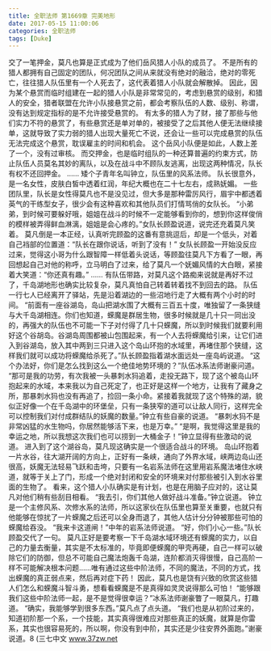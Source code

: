 ```yaml
---
title: 全职法师 第1669章 完美地形
date: 2017-05-15 11:00:06
categories: 全职法师
tags: [Duke]
---
```


交了一笔押金，莫凡也算是正式成为了他们岳风猎人小队的成员了。
不是所有的猎人都拥有自己固定的团队，何况团队之间从来就没有绝对的融洽，绝对的零死亡，往往猎人队伍里有一个人死去了，这代表着猎人小队就会解散掉。
因此，因为某个悬赏而临时组建在一起的猎人小队是非常常见的，考虑到悬赏的级别，和猎人的安全，猎者联盟在允许小队接悬赏之前，都会考察队伍的人数、级别、称谓，没有达到规定指标的是不允许接受悬赏的。
有太多的猎人为了财，接了那些与他们实力不符的悬赏了，有些悬赏还是单对单的，被接受了之后其他人便无法继续接单，这就导致了实力弱的猎人出现大量死亡不说，还会让一些可以完成悬赏的队伍无法完成这个悬赏，耽误雇主的时间和机会。
这个岳风小队便是如此，人数上差了一个，没有过审核。
而交押金，也是临时组队的一种还算普遍的约束方式，防止队伍人员莫名其妙的离队，以及在战斗中不顾队友逃离，出现这两种情况，队长有权不还回押金。
……
矮个子青年名叫钟立，队伍里的风系法师。
队长很意外，是一名女性，皮肤白皙中透着红润，年纪大概也在二十七左右，成熟妩媚。
一些团队里，队长是女性得莫凡也不是没见过，但大多是那种雷厉风行，眉宇中都透着英气的干练型女子，很少会有这种喜欢和其他队员们打情骂俏的女队长。
“小弟弟，到时候可要躲好哦，姐姐在战斗的时候不一定能够看到你的，想到你这样俊俏的模样被弄得鲜血淋漓，姐姐是会心疼的。”女队长顾盈说道，说完还充着莫凡笑着。
莫凡倒是一本正经，认真听完顾盈的这番有意挑逗后，却是一个低头，对着自己裆部的位置道：“队长在跟你说话，听到了没有！”
女队长顾盈一开始没反应过来，觉得这小哥为什么跟智障一样低着头说话，等顾盈往莫凡下方看了一眼，再回想起自己对他的称呼，立马明白了过来，给了莫凡一个妩媚风情的大白眼，紧接着大笑道：“你还真有趣。”
……
有队伍带路，对莫凡这个路痴来说就是再好不过了，千岛湖地形也确实比较复杂，莫凡真怕自己转着转着找不到回去的路。
队伍一行七人已经离开了驿站，先是沿着湖边的一些沼地行走了大概有两个小时的时间。
“前面有一座谷湖岛，岛山把湖水围了大概有三百五十度，唯独留了一条狭缝与大千岛湖相连。你们也知道，蝾魔是群居生物，很多时候就是几十只一同出没的，再强大的队伍也不可能一下子对付得了几十只蝾魔，所以到时候我们就要利用好这个谷胡岛。谷湖岛周围都被山包围起来，有一个人去将蝾魔给引来，让它们进入到谷湖岛，放入其中两到三只进入这个岛山环抱的水域里，再堵住那个狭缝，这样我们就可以成功将蝾魔给杀死了。”队长顾盈指着湖水面远处一座岛屿说道。
“这个办法好，你们是怎么找到这么一个绝佳地势环境的？”队伍冰系法师谢豪问道。
“那可是我的功劳，有次我被一头暴刺水犸追着，走投无路下，现了这个被岛山环抱起来的水域，本来我以为自己死定了，也正好是这样一个地方，让我有了藏身之所，那暴刺水犸也没有再追了，捡回一条小命。紧接着我就现了这个特殊的湖，貌似正好像一个在千岛湖中的环堡垒，只有一条狭窄的道可以让敌人同行，这样完全可以控制我们对付成群结队的妖魔的数量。”钟立有些自豪的说道。
“暴刺水犸不是非常凶猛的水生物吗，你居然能够活下来，也是万幸。”
“是啊，我觉得这里是我的幸运之地，所以我想这次我们也可以捞到一大桶金子！”钟立显得有些激动的说道。
进入到了这个湖谷岛，莫凡现这确实是一个很适合战斗的环境。
岛山环抱着一片水谷，往大湖开阔的方向上，正好有一条峡，通向了外界水域，峡两边岛山还很高，妖魔无法轻易飞跃和击垮，只要有一名岩系法师在这里用岩系魔法堵住水峡道，就等于关上了门，形成一个绝对封闭和安全的环境来对付那些被引入到水谷里面的生物了。
看来，这个猎人小队确实是有计划，也是在用脑子应对的，这让莫凡对他们稍有些刮目相看。
“我去引，你们其他人做好战斗准备。”钟立说道。
钟立是一个主修风系、次修水系的法师，所以这家伙在队伍里也算至关重要，也就只有他能够在惊扰了一片蝾魔之后还可以全身而退了，其他人估计分分钟被那些可怕的蝾魔给吞没。
“我来卡这道闸！”中年的岩系法师说道。
“好，你们小心一些。”队长顾盈交代了一句。
莫凡正好是要考察一下千岛湖水域环境还有蝾魔的实力，以自己的力量去衡量，其实是不太标准的，毕竟即便蝾魔的甲壳再硬，自己一样可以破除它们的防御，但总不可能自己魔法炮轰千岛湖，连阶都消灭得很慢，自己高阶一样不可能解决根本问题……唯有通过这些中阶法师，不同的魔法，不同的方式，找出蝾魔的真正弱点来，然后再对症下药！
因此，莫凡也是饶有兴致的欣赏这些猎人们怎么和蝾魔斗智斗勇，想看看蝾魔是不是真得如灵灵说得那么可怕！
“能够跟我们这些中阶法师一起，是不是觉得很幸运？”冰系法师谢豪瞥了一眼莫凡，打趣道。
“确实，我能够学到很多东西。”莫凡点了点头道。
“我们也是从初阶过来的，知道初阶那一个系，一个技能，其实真得很难应对那些真正的妖魔，就算是你雷系，其实也很容易死的，所以啊，你没有到中阶，其实还是少往安界外面跑。”谢豪说道。8
(三七中文 www.37zw.net